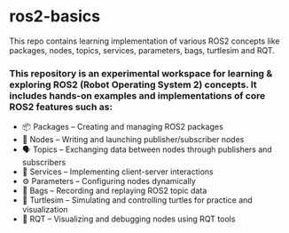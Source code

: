 # ros2-basics
This repo contains learning  implementation of various ROS2 concepts like packages, nodes, topics, services, parameters, bags, turtlesim and RQT.


### This repository is an experimental workspace for learning &amp; exploring ROS2 (Robot Operating System 2) concepts. It includes hands-on examples and implementations of core ROS2 features such as:

- 📦 Packages – Creating and managing ROS2 packages
- 🤖 Nodes – Writing and launching publisher/subscriber nodes
- 🗣️ Topics – Exchanging data between nodes through publishers and subscribers
- 🧩 Services – Implementing client-server interactions
- ⚙️ Parameters – Configuring nodes dynamically
- 💾 Bags – Recording and replaying ROS2 topic data
- 🐢 Turtlesim – Simulating and controlling turtles for practice and visualization
- 🧰 RQT – Visualizing and debugging nodes using RQT tools
